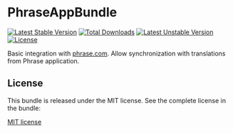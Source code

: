PhraseAppBundle
===============

[![Latest Stable Version](https://poser.pugx.org/nediam/phraseapp-bundle/v/stable)](https://packagist.org/packages/nediam/phraseapp-bundle) [![Total Downloads](https://poser.pugx.org/nediam/phraseapp-bundle/downloads)](https://packagist.org/packages/nediam/phraseapp-bundle) [![Latest Unstable Version](https://poser.pugx.org/nediam/phraseapp-bundle/v/unstable)](https://packagist.org/packages/nediam/phraseapp-bundle) [![License](https://poser.pugx.org/nediam/phraseapp-bundle/license)](https://packagist.org/packages/nediam/phraseapp-bundle)

Basic integration with [phrase.com](http://phrase.com). Allow synchronization with translations from Phrase application.

License
-------

This bundle is released under the MIT license. See the complete license in the bundle:

[MIT license](https://github.com/nediam/phraseapp-bundle/blob/master/LICENSE)
